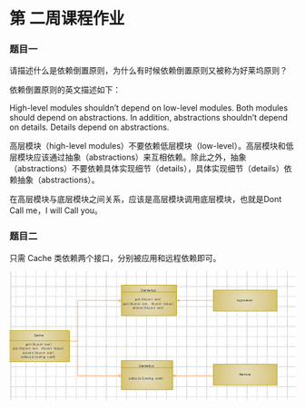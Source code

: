 # 第 二周课程作业



### 题目一

请描述什么是依赖倒置原则，为什么有时候依赖倒置原则又被称为好莱坞原则？

依赖倒置原则的英文描述如下：

High-level modules shouldn’t depend on low-level modules. Both modules should depend on abstractions. In addition, abstractions shouldn’t depend on details. Details depend on abstractions.

高层模块（high-level modules）不要依赖低层模块（low-level）。高层模块和低层模块应该通过抽象（abstractions）来互相依赖。除此之外，抽象（abstractions）不要依赖具体实现细节（details），具体实现细节（details）依赖抽象（abstractions）。

在高层模块与底层模块之间关系，应该是高层模块调用底层模块，也就是Dont Call me，I will Call you。



### 题目二
只需 Cache 类依赖两个接口，分别被应用和远程依赖即可。

![类图](https://github.com/hwangyungping/TalkGo/blob/master/架构师训练营-第一期/images/类图.png)
